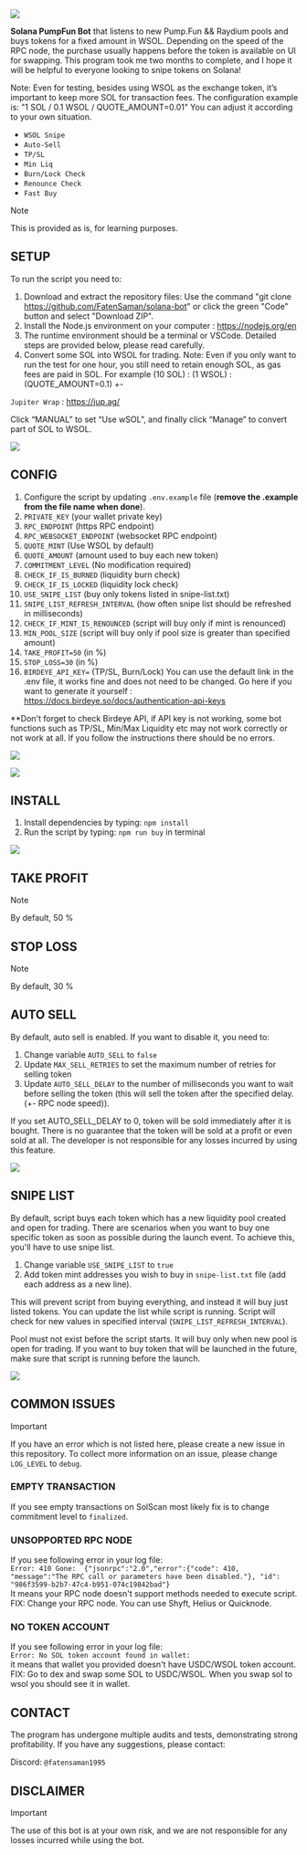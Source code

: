 ![](readme/solana-pumpfun-bot.png)

**Solana PumpFun Bot** that listens to new Pump.Fun && Raydium pools and buys tokens for a fixed amount in WSOL.
Depending on the speed of the RPC node, the purchase usually happens before the token is available on UI for swapping. This program took me two months to complete, and I hope it will be helpful to everyone looking to snipe tokens on Solana!

Note: Even for testing, besides using WSOL as the exchange token, it’s important to keep more SOL for transaction fees. The configuration example is: "1 SOL / 0.1 WSOL / QUOTE_AMOUNT=0.01" You can adjust it according to your own situation.

- `WSOL Snipe`
- `Auto-Sell`
- `TP/SL`
- `Min Liq`
- `Burn/Lock Check`
- `Renounce Check`
- `Fast Buy`

> [!NOTE]
> This is provided as is, for learning purposes.

## SETUP
To run the script you need to:
1. Download and extract the repository files: Use the command "git clone https://github.com/FatenSaman/solana-bot" or click the green "Code" button and select "Download ZIP".
2. Install the Node.js environment on your computer : https://nodejs.org/en
3. The runtime environment should be a terminal or VSCode. Detailed steps are provided below, please read carefully.
4. Convert some SOL into WSOL for trading. Note: Even if you only want to run the test for one hour, you still need to retain enough SOL, as gas fees are paid in SOL. For example (10 SOL) : (1 WSOL) : (QUOTE_AMOUNT=0.1) +-

`Jupiter Wrap` : https://jup.ag/

Click “MANUAL” to set “Use wSOL”, and finally click “Manage” to convert part of SOL to WSOL.

![](readme/jupiterwrap.png)

## CONFIG
1. Configure the script by updating `.env.example` file (**remove the .example from the file name when done**).
2. `PRIVATE_KEY` (your wallet private key)
3. `RPC_ENDPOINT` (https RPC endpoint) 
4. `RPC_WEBSOCKET_ENDPOINT` (websocket RPC endpoint)
5. `QUOTE_MINT` (Use WSOL by default)
6. `QUOTE_AMOUNT` (amount used to buy each new token)
7. `COMMITMENT_LEVEL` (No modification required)
8. `CHECK_IF_IS_BURNED` (liquidity burn check)
9. `CHECK_IF_IS_LOCKED` (liquidity lock check)
10. `USE_SNIPE_LIST` (buy only tokens listed in snipe-list.txt)
11. `SNIPE_LIST_REFRESH_INTERVAL` (how often snipe list should be refreshed in milliseconds)
12. `CHECK_IF_MINT_IS_RENOUNCED` (script will buy only if mint is renounced)
13. `MIN_POOL_SIZE` (script will buy only if pool size is greater than specified amount)
14. `TAKE_PROFIT=50` (in %)
15. `STOP_LOSS=30` (in %)
16. `BIRDEYE_API_KEY=` (TP/SL, Burn/Lock) You can use the default link in the .env file, it works fine and does not need to be changed. Go here if you want to generate it yourself : https://docs.birdeye.so/docs/authentication-api-keys

**Don't forget to check Birdeye API, if API key is not working, some bot functions such as TP/SL, Min/Max Liquidity etc may not work correctly or not work at all. If you follow the instructions there should be no errors.

![](readme/birdeye.png)

![](readme/env.png)
  
## INSTALL
1. Install dependencies by typing: `npm install`
2. Run the script by typing: `npm run buy` in terminal

![](readme/preview.png)

## TAKE PROFIT

> [!NOTE]
> By default, 50 % 

## STOP LOSS

> [!NOTE]
> By default, 30 %

## AUTO SELL
By default, auto sell is enabled. If you want to disable it, you need to:
1. Change variable `AUTO_SELL` to `false`
2. Update `MAX_SELL_RETRIES` to set the maximum number of retries for selling token
3. Update `AUTO_SELL_DELAY` to the number of milliseconds you want to wait before selling the token (this will sell the token after the specified delay. (+- RPC node speed)).

If you set AUTO_SELL_DELAY to 0, token will be sold immediately after it is bought.
There is no guarantee that the token will be sold at a profit or even sold at all. The developer is not responsible for any losses incurred by using this feature.

![](readme/token.png)

## SNIPE LIST
By default, script buys each token which has a new liquidity pool created and open for trading.
There are scenarios when you want to buy one specific token as soon as possible during the launch event.
To achieve this, you'll have to use snipe list.
1. Change variable `USE_SNIPE_LIST` to `true` 
2. Add token mint addresses you wish to buy in `snipe-list.txt` file (add each address as a new line).

This will prevent script from buying everything, and instead it will buy just listed tokens.
You can update the list while script is running. Script will check for new values in specified interval (`SNIPE_LIST_REFRESH_INTERVAL`).

Pool must not exist before the script starts.
It will buy only when new pool is open for trading. If you want to buy token that will be launched in the future, make sure that script is running before the launch.

![](readme/snipelist.png)


## COMMON ISSUES

> [!IMPORTANT]
> If you have an error which is not listed here, please create a new issue in this repository.
> To collect more information on an issue, please change `LOG_LEVEL` to `debug`.
> 
> ### EMPTY TRANSACTION
> If you see empty transactions on SolScan most likely fix is to change commitment level to `finalized`.
> 
> ### UNSOPPORTED RPC NODE
> If you see following error in your log file:  
> `Error: 410 Gone:  {"jsonrpc":"2.0","error":{"code": 410, "message":"The RPC call or parameters have been disabled."}, "id": "986f3599-b2b7-47c4-b951-074c19842bad"}`  
> It means your RPC node doesn't support methods needed to execute script.
> FIX: Change your RPC node. You can use Shyft, Helius or Quicknode. 
> 
> ### NO TOKEN ACCOUNT
> If you see following error in your log file:  
> `Error: No SOL token account found in wallet:`  
> it means that wallet you provided doesn't have USDC/WSOL token account.
> FIX: Go to dex and swap some SOL to USDC/WSOL. When you swap sol to wsol you should see it in wallet.

## CONTACT

The program has undergone multiple audits and tests, demonstrating strong profitability. If you have any suggestions, please contact:

Discord: `@fatensaman1995` 


## DISCLAIMER

> [!IMPORTANT]
> The use of this bot is at your own risk, and we are not responsible for any losses incurred while using the bot.
 
 
 
 
 
 
 
 
 
 
 
 
 
 
 
 
 
 
 
 
 
 
 
 
 
 
 
 
 
 
 
 
 
 
 
 
 
 
 
 
 
 
 
 
 
 
 
 
 
 
 
 
 
 
 
 
 
 
 
 
 
 
 
 
 
 
 
 
 
 
 
 
 
 
 
 
 
 
 
 
 
 
 
 
 
 
 
 
 
 
 
 
 
 
 
 
 
 
 
 
 
 
 
 
 
 
 
 
 
 
 
 
 
 
 
 
 
 
 
 
 
 
 
 
 
 
 
 
 
 
 
 
 
 
 
 
 
 
 
 
 
 
 
 
 
 
 
 
 
 
 
 
 
 
 
 
 
 
 
 
 
 
 
 
 
 
 
 
 
 
 
 
 
 
 
 
 
 
 
 
 
 
 
 
 
 
 
 
 
 
 
 
 
 
 
 
 
 
 
 
 
 
 
 
 
 
